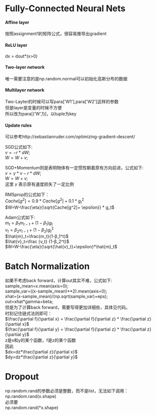 # Fully-Connected Neural Nets
#### Affine layer
按照assignment1的矩阵公式，很容易推导出gradient  
#### ReLU layer
dx = dout*(x>0)  
#### Two-layer network
唯一需要注意的是np.random.normal可以初始化高斯分布的数据  
#### Multilayer network
Two-Layter的时候可以写para['W1'],para['W2']这样的参数  
但是layer是变量的时候不方便  
所以改为para[('W',1)]，以tuple为key  
#### Update rules
可以参考http://sebastianruder.com/optimizing-gradient-descent/  

SGD公式如下:  
$v=- r * dW;$  
$W=W+v;$  

SGD+Momentum则是表明物体有一定惯性朝着原有方向前进，公式如下:  
$v=\gamma *v-r * dW;$  
$W=W+v;$  
这里 $\gamma$ 表示原有速度损失了一定比例  

RMSprop的公式如下：  
$Cache[g^2]=0.9*Cache[g^2]+0.1*g_t^2$  
$W=W-\frac{\eta}{\sqrt{Cache[g^2]+ \epsilon}} * g_t$  

Adam公式如下:  
$m_t=β_1m_{t−1}+(1−β_1)g_t$  
$v_t=β_2v_{t−1}+(1−β_2)g_t^2$  
$\hat{m}_t=\frac{m_t}{1-β_1^t}$  
$\hat{v}_t=\frac {v_t} {1-β_2^t}$  
$W=W-\frac{\eta}{\sqrt{\hat{v}_t}+\epsilon}*\hat{m}_t$

# Batch Normalization
如果不考虑back forward，计算out其实不难，公式如下:  
sample_mean=x.mean(axis=0);  
sample_var=((x-sample_mean)\*\*2).mean(axis=0);  
xhat=(x-sample_mean)/(np.sqrt(sample_var)+eps);  
out=xhat*gamma+beta;  
但是为了计算back forward，需要写得更加详细些，具体见代码。  
时刻记住链式法则即可：  
$\frac{\partial f}{\partial x} = \frac{\partial f}{\partial z} * \frac{\partial z}{\partial x}$   
$\frac{\partial f}{\partial y} = \frac{\partial f}{\partial z} * \frac{\partial z}{\partial y}$   
z是x和y的某个函数，f是z的某个函数  
因此  
$dx=dz*\frac{\partial z}{\partial x}$  
$dy=dz*\frac{\partial z}{\partial y}$  
# Dropout
np.random.rand的参数必须是整数，而不是list，无法如下调用：  
np.random.rand(x.shape)  
必须要  
np.random.rand(*x.shape)  
